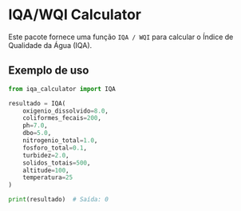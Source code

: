 # IQA/WQI Calculator

Este pacote fornece uma função `IQA / WQI` para calcular o Índice de Qualidade da Água (IQA).

## Exemplo de uso

```python
from iqa_calculator import IQA

resultado = IQA(
    oxigenio_dissolvido=8.0,
    coliformes_fecais=200,
    ph=7.0,
    dbo=5.0,
    nitrogenio_total=1.0,
    fosforo_total=0.1,
    turbidez=2.0,
    solidos_totais=500,
    altitude=100,
    temperatura=25
)

print(resultado)  # Saída: 0
